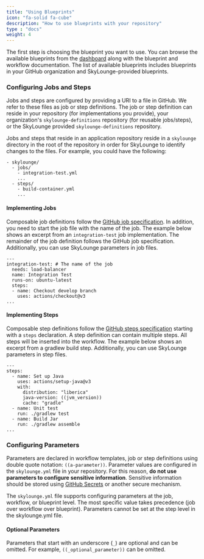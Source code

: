 ```yaml
---
title: "Using Blueprints"
icon: "fa-solid fa-cube"
description: "How to use blueprints with your repository"
type : "docs"
weight: 4
---
```


The first step is choosing the blueprint you want to use. You can browse the available blueprints from the [dashboard](https://dashboard.skylounge.io) along with the blueprint and workflow documentation. The list of available blueprints includes blueprints in your GitHub organization and SkyLounge-provided blueprints.

### Configuring Jobs and Steps
            
Jobs and steps are configured by providing a URI to a file in GitHub. We refer to these files as job or step definitions. The job or step definition can reside in your repository (for implementations you provide), your organization's `skylounge-definitions` repository (for reusable jobs/steps), or the SkyLounge provided `skylounge-definitions` repository.

Jobs and steps that reside in an application repository reside in a `skylounge` directory in the root of the repository in order for SkyLounge to identify changes to the files. For example, you could have the following:

```
- skylounge/
  - jobs/
    - integration-test.yml
    ...
  - steps/
    - build-container.yml
    ...
```

#### Implementing Jobs

Composable job definitions follow the [GitHub job specification](https://docs.github.com/en/actions/using-workflows/workflow-syntax-for-github-actions#jobsjob_id). In addition, you need to start the job file with the name of the job. The example below shows an excerpt from an `integration-test` job implementation. The remainder of the job definition follows the GitHub job specification. Additionally, you can use SkyLounge parameters in job files.

```
---
integration-test: # The name of the job
  needs: load-balancer
  name: Integration Test
  runs-on: ubuntu-latest
  steps:
  - name: Checkout develop branch
    uses: actions/checkout@v3
...
```

#### Implementing Steps
            
Composable step definitions follow the [GitHub steps specification](https://docs.github.com/en/actions/using-workflows/workflow-syntax-for-github-actions#jobsjob_idsteps) starting with a `steps` declaration. A step definition can contain multiple steps. All steps will be inserted into the workflow. The example below shows an excerpt from a gradlew build step. Additionally, you can use SkyLounge parameters in step files.

```
---
steps:
  - name: Set up Java
    uses: actions/setup-java@v3
    with:
      distribution: "liberica"
      java-version: ((jvm_version))
      cache: "gradle"
  - name: Unit test
    run: ./gradlew test
  - name: Build Jar
    run: ./gradlew assemble
...
```
                        
### Configuring Parameters
            
Parameters are declared in workflow templates, job or step definitions using double quote notation: `((a-parameter))`. Parameter values are configured in the `skylounge.yml` file in your repository. For this reason, **do not use parameters to configure sensitive information**. Sensitive information should be stored using [GitHub Secrets](https://docs.github.com/en/actions/security-guides/encrypted-secrets#using-encrypted-secrets-in-a-workflow) or another secure mechanism.
            
The `skylounge.yml` file supports configuring parameters at the job, workflow, or blueprint level. The most specific value takes precedence (job over workflow over blueprint). Parameters cannot be set at the step level in the skylounge.yml file.

#### Optional Parameters
            
Parameters that start with an underscore (`_`) are optional and can be omitted. For example, `((_optional_parameter))` can be omitted.